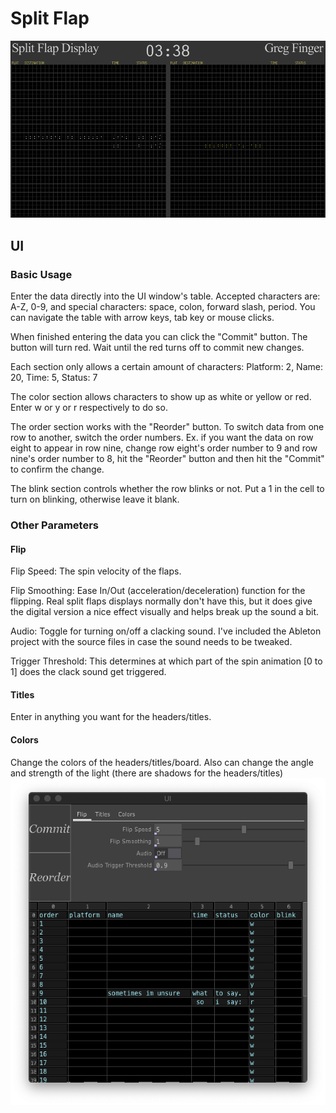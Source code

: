 # Split Flap

![gif](images/splitFlap.gif)

## UI

### Basic Usage
Enter the data directly into the UI window's table. Accepted characters are: A-Z, 0-9, and special characters: space, colon, forward slash, period. You can navigate the table with arrow keys, tab key or mouse clicks.

When finished entering the data you can click the "Commit" button. The button will turn red. Wait until the red turns off to commit new changes.

Each section only allows a certain amount of characters:
Platform: 2, Name: 20, Time: 5, Status: 7

The color section allows characters to show up as white or yellow or red. Enter w or y or r respectively to do so.

The order section works with the "Reorder" button. To switch data from one row to another, switch the order numbers. Ex. if you want the data on row eight to appear in row nine, change row eight's order number to 9 and row nine's order number to 8, hit the "Reorder" button and then hit the "Commit" to confirm the change.

The blink section controls whether the row blinks or not. Put a 1 in the cell to turn on blinking, otherwise leave it blank.

### Other Parameters
#### Flip
Flip Speed: The spin velocity of the flaps.

Flip Smoothing: Ease In/Out (acceleration/deceleration) function for the flipping. Real split flaps displays normally don't have this, but it does give the digital version a nice effect visually and helps break up the sound a bit.

Audio: Toggle for turning on/off a clacking sound. I've included the Ableton project with the source files in case the sound needs to be tweaked.

Trigger Threshold: This determines at which part of the spin animation [0 to 1] does the clack sound get triggered.

#### Titles
Enter in anything you want for the headers/titles.

#### Colors
Change the colors of the headers/titles/board. Also can change the angle and strength of the light (there are shadows for the headers/titles)
![params](images/params.png)
